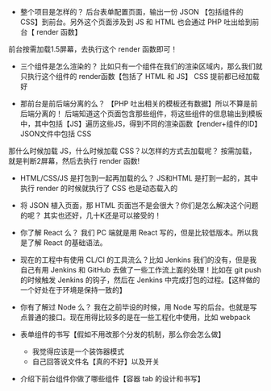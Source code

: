 
- 整个项目是怎样的？
后台表单配置页面，输出一份 JSON 【包括组件的 CSS】到前台。另外这个页面涉及到 JS 和 HTML 也会通过 PHP 吐出给到前台【 render 函数】

前台按需加载1.5屏幕，去执行这个 render 函数即可！

- 三个组件是怎么渲染的？
比如只有一个组件在我们的渲染区域内，那么我们就只执行这个组件的 render函数【包括了 HTML 和 JS】 CSS 提前都已经加载好

- 那前台是前后端分离的么？
【PHP 吐出相关的模板还有数据】所以不算是前后端分离的！
后端知道这个页面包含那些组件，将这些组件的信息输出到模板中，其中包括【JS】遍历这些JS，得到不同的渲染函数【render+组件的ID】
JSON文件中包括 CSS

那什么时候加载 JS，什么时候加载 CSS？以怎样的方式去加载呢？
按需加载，就是判断2屏幕，然后去执行 render 函数!

- HTML/CSS/JS 是打包到一起再加载的么？
JS和HTML 是打到一起的，其中执行 render 的时候就执行了
CSS 也是动态载入的

- 将 JSON 植入页面，那 HTML 页面岂不是会很大？你们是怎么解决这个问题的呢？
其实也还好，几十K还是可以接受的！

- 你了解 React 么？
我们 PC 端就是用 React 写的，但是比较低版本。所以我是了解 React 的基础语法。

- 现在的工程中有使用 CL/CI 的工具流么？比如 Jenkins
我们的没有，但是我自己有用 Jenkins 和 GitHub 去做了一些工作流上面的处理！比如在 git push 的时候触发 Jenkins 的钩子，然后在 Jenkins 中完成打包的过程。【这样做的一个好处在于环境是保持一致的】

- 你有了解过 Node 么？
我在之前毕设的时候，用 Node 写的后台。也就是写点普通的接口。现在用得比较多的是在一些工程化中使用，比如 webpack

- 表单组件的书写【假如不用改那个分发的机制，那么你会怎么做】
  - 我觉得应该是一个装饰器模式
  - 自己回答说文件名【真的不好】以及开关
- 介绍下前台组件你做了哪些组件【容器 tab 的设计和书写】
